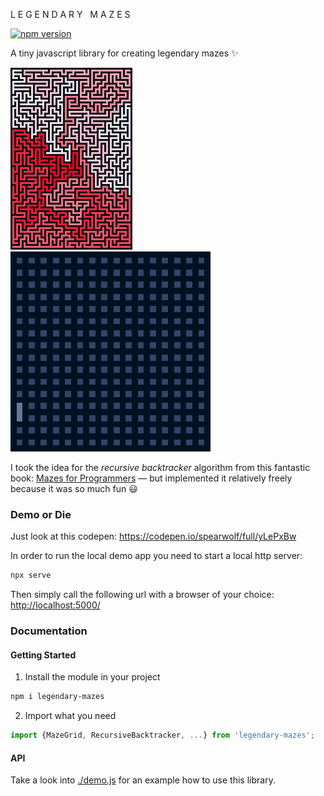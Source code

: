 L E G E N D A R Y &nbsp; M A Z E S

[![npm version](https://badge.fury.io/js/legendary-mazes.svg)](https://badge.fury.io/js/legendary-mazes)

A tiny javascript library for creating legendary mazes :sparkles:

![a legendary maze](./legendary-maze-1.png)
![a legendary maze animation](./legendary-maze.gif)

I took the idea for the _recursive backtracker_ algorithm from this fantastic book: [Mazes for Programmers](https://pragprog.com/titles/jbmaze/)
&mdash; but implemented it relatively freely because it was so much fun :smiley:

### Demo or Die

Just look at this codepen: https://codepen.io/spearwolf/full/yLePxBw

In order to run the local demo app you need to start a local http server:

```sh
npx serve
```

Then simply call the following url with a browser of your choice: [http://localhost:5000/](http://localhost:5000/)


### Documentation

#### Getting Started

1. Install the module in your project

```sh
npm i legendary-mazes
```

2. Import what you need

```js
import {MazeGrid, RecursiveBacktracker, ...} from 'legendary-mazes';
```

#### API

Take a look into [./demo.js](./demo.js) for an example how to use this library.
